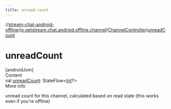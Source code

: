 ```yaml
---
title: unread-count
---
```

//[stream-chat-android-offline](../../../index.md)/[io.getstream.chat.android.offline.channel](../index.md)/[ChannelController](index.md)/[unreadCount](unreadCount.md)



# unreadCount  
[androidJvm]  
Content  
val [unreadCount](unreadCount.md): StateFlow&lt;[Int](https://kotlinlang.org/api/latest/jvm/stdlib/kotlin/-int/index.html)?&gt;  
More info  


unread count for this channel, calculated based on read state (this works even if you're offline)

  



